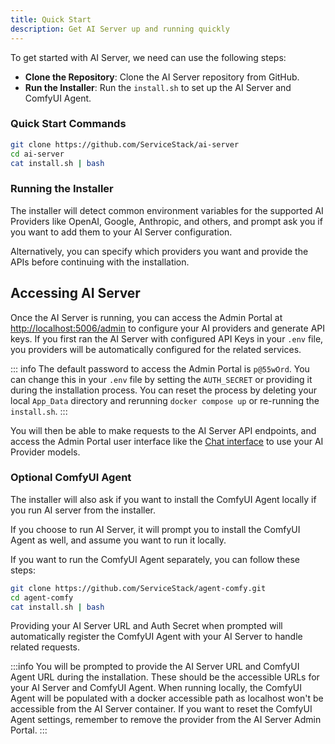 ```yaml
---
title: Quick Start
description: Get AI Server up and running quickly
---
```


To get started with AI Server, we need can use the following steps:

- **Clone the Repository**: Clone the AI Server repository from GitHub.
- **Run the Installer**: Run the `install.sh` to set up the AI Server and ComfyUI Agent.

### Quick Start Commands

```sh
git clone https://github.com/ServiceStack/ai-server
cd ai-server
cat install.sh | bash
```
### Running the Installer

The installer will detect common environment variables for the supported AI Providers like OpenAI, Google, Anthropic, and others, and prompt ask you if you want to add them to your AI Server configuration.

<div data-asciicinema="/pages/ai-server/ai-server-install.cast" 
     data-options="{loop:true,poster:'npt:00:08',theme:'dracula'}"></div>

Alternatively, you can specify which providers you want and provide the APIs before continuing with the installation.

## Accessing AI Server

Once the AI Server is running, you can access the Admin Portal at [http://localhost:5006/admin](http://localhost:5005/admin) to configure your AI providers and generate API keys.
If you first ran the AI Server with configured API Keys in your `.env` file, you providers will be automatically configured for the related services.

::: info
The default password to access the Admin Portal is `p@55wOrd`. You can change this in your `.env` file by setting the `AUTH_SECRET` or providing it during the installation process.
You can reset the process by deleting your local `App_Data` directory and rerunning `docker compose up` or re-running the `install.sh`.
:::

You will then be able to make requests to the AI Server API endpoints, and access the Admin Portal user interface like the [Chat interface](http://localhost:5005/admin/Chat) to use your AI Provider models.

### Optional ComfyUI Agent

The installer will also ask if you want to install the ComfyUI Agent locally if you run AI server from the installer.

If you choose to run AI Server, it will prompt you to install the ComfyUI Agent as well, and assume you want to run it locally.

If you want to run the ComfyUI Agent separately, you can follow these steps:

```sh
git clone https://github.com/ServiceStack/agent-comfy.git
cd agent-comfy
cat install.sh | bash
```

Providing your AI Server URL and Auth Secret when prompted will automatically register the ComfyUI Agent with your AI Server to handle related requests.

:::info
You will be prompted to provide the AI Server URL and ComfyUI Agent URL during the installation.
These should be the accessible URLs for your AI Server and ComfyUI Agent. When running locally, the ComfyUI Agent will be populated with a docker accessible path as localhost won't be accessible from the AI Server container.
If you want to reset the ComfyUI Agent settings, remember to remove the provider from the AI Server Admin Portal.
:::

